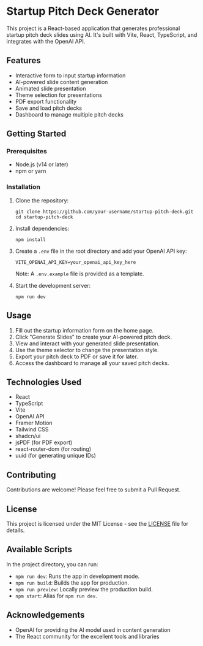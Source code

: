 # Startup Pitch Deck Generator

This project is a React-based application that generates professional startup pitch deck slides using AI. It's built with Vite, React, TypeScript, and integrates with the OpenAI API.

## Features

- Interactive form to input startup information
- AI-powered slide content generation
- Animated slide presentation
- Theme selection for presentations
- PDF export functionality
- Save and load pitch decks
- Dashboard to manage multiple pitch decks

## Getting Started

### Prerequisites

- Node.js (v14 or later)
- npm or yarn

### Installation

1. Clone the repository:
   ```
   git clone https://github.com/your-username/startup-pitch-deck.git
   cd startup-pitch-deck
   ```

2. Install dependencies:
   ```
   npm install
   ```

3. Create a `.env` file in the root directory and add your OpenAI API key:
   ```
   VITE_OPENAI_API_KEY=your_openai_api_key_here
   ```
   Note: A `.env.example` file is provided as a template.

4. Start the development server:
   ```
   npm run dev
   ```

## Usage

1. Fill out the startup information form on the home page.
2. Click "Generate Slides" to create your AI-powered pitch deck.
3. View and interact with your generated slide presentation.
4. Use the theme selector to change the presentation style.
5. Export your pitch deck to PDF or save it for later.
6. Access the dashboard to manage all your saved pitch decks.

## Technologies Used

- React
- TypeScript
- Vite
- OpenAI API
- Framer Motion
- Tailwind CSS
- shadcn/ui
- jsPDF (for PDF export)
- react-router-dom (for routing)
- uuid (for generating unique IDs)

## Contributing

Contributions are welcome! Please feel free to submit a Pull Request.

## License

This project is licensed under the MIT License - see the [LICENSE](LICENSE) file for details.

## Available Scripts

In the project directory, you can run:

- `npm run dev`: Runs the app in development mode.
- `npm run build`: Builds the app for production.
- `npm run preview`: Locally preview the production build.
- `npm start`: Alias for `npm run dev`.

## Acknowledgements

- OpenAI for providing the AI model used in content generation
- The React community for the excellent tools and libraries
